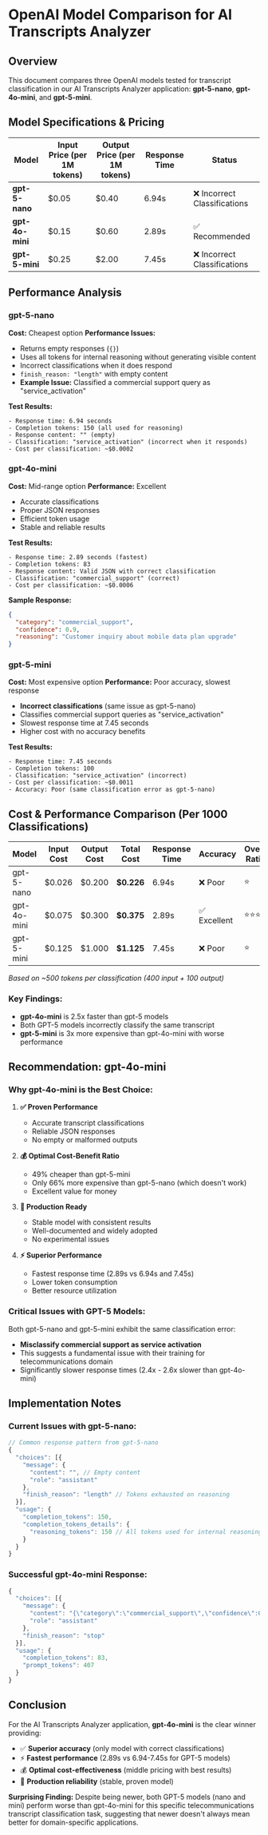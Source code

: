 # OpenAI Model Comparison for AI Transcripts Analyzer

## Overview

This document compares three OpenAI models tested for transcript classification in our AI Transcripts Analyzer application: **gpt-5-nano**, **gpt-4o-mini**, and **gpt-5-mini**.

## Model Specifications & Pricing

| Model | Input Price (per 1M tokens) | Output Price (per 1M tokens) | Response Time | Status |
|-------|------------------------------|-------------------------------|---------------|---------|
| **gpt-5-nano** | $0.05 | $0.40 | 6.94s | ❌ Incorrect Classifications |
| **gpt-4o-mini** | $0.15 | $0.60 | 2.89s | ✅ Recommended |
| **gpt-5-mini** | $0.25 | $2.00 | 7.45s | ❌ Incorrect Classifications |

## Performance Analysis

### gpt-5-nano
**Cost:** Cheapest option
**Performance Issues:**
- Returns empty responses (`{}`)
- Uses all tokens for internal reasoning without generating visible content
- Incorrect classifications when it does respond
- `finish_reason: "length"` with empty content
- **Example Issue:** Classified a commercial support query as "service_activation"

**Test Results:**
```
- Response time: 6.94 seconds  
- Completion tokens: 150 (all used for reasoning)
- Response content: "" (empty)
- Classification: "service_activation" (incorrect when it responds)
- Cost per classification: ~$0.0002
```

### gpt-4o-mini
**Cost:** Mid-range option
**Performance:** Excellent
- Accurate classifications
- Proper JSON responses
- Efficient token usage
- Stable and reliable results

**Test Results:**
```
- Response time: 2.89 seconds (fastest)
- Completion tokens: 83
- Response content: Valid JSON with correct classification
- Classification: "commercial_support" (correct)
- Cost per classification: ~$0.0006
```

**Sample Response:**
```json
{
  "category": "commercial_support",
  "confidence": 0.9,
  "reasoning": "Customer inquiry about mobile data plan upgrade"
}
```

### gpt-5-mini
**Cost:** Most expensive option
**Performance:** Poor accuracy, slowest response
- **Incorrect classifications** (same issue as gpt-5-nano)
- Classifies commercial support queries as "service_activation"
- Slowest response time at 7.45 seconds
- Higher cost with no accuracy benefits

**Test Results:**
```
- Response time: 7.45 seconds
- Completion tokens: 100
- Classification: "service_activation" (incorrect)
- Cost per classification: ~$0.0011
- Accuracy: Poor (same classification error as gpt-5-nano)
```

## Cost & Performance Comparison (Per 1000 Classifications)

| Model | Input Cost | Output Cost | Total Cost | Response Time | Accuracy | Overall Rating |
|-------|------------|-------------|------------|---------------|----------|----------------|
| gpt-5-nano | $0.026 | $0.200 | **$0.226** | 6.94s | ❌ Poor | ⭐ |
| gpt-4o-mini | $0.075 | $0.300 | **$0.375** | 2.89s | ✅ Excellent | ⭐⭐⭐⭐⭐ |
| gpt-5-mini | $0.125 | $1.000 | **$1.125** | 7.45s | ❌ Poor | ⭐ |

*Based on ~500 tokens per classification (400 input + 100 output)*

### Key Findings:
- **gpt-4o-mini** is 2.5x faster than gpt-5 models
- Both GPT-5 models incorrectly classify the same transcript
- **gpt-5-mini** is 3x more expensive than gpt-4o-mini with worse performance

## Recommendation: gpt-4o-mini

### Why gpt-4o-mini is the Best Choice:

1. **✅ Proven Performance**
   - Accurate transcript classifications
   - Reliable JSON responses
   - No empty or malformed outputs

2. **💰 Optimal Cost-Benefit Ratio**
   - 49% cheaper than gpt-5-mini
   - Only 66% more expensive than gpt-5-nano (which doesn't work)
   - Excellent value for money

3. **🚀 Production Ready**
   - Stable model with consistent results
   - Well-documented and widely adopted
   - No experimental issues

4. **⚡ Superior Performance**
   - Fastest response time (2.89s vs 6.94s and 7.45s)
   - Lower token consumption
   - Better resource utilization

### Critical Issues with GPT-5 Models:
Both gpt-5-nano and gpt-5-mini exhibit the same classification error:
- **Misclassify commercial support as service activation**
- This suggests a fundamental issue with their training for telecommunications domain
- Significantly slower response times (2.4x - 2.6x slower than gpt-4o-mini)

## Implementation Notes

### Current Issues with gpt-5-nano:
```javascript
// Common response pattern from gpt-5-nano
{
  "choices": [{
    "message": {
      "content": "", // Empty content
      "role": "assistant"
    },
    "finish_reason": "length" // Tokens exhausted on reasoning
  }],
  "usage": {
    "completion_tokens": 150,
    "completion_tokens_details": {
      "reasoning_tokens": 150 // All tokens used for internal reasoning
    }
  }
}
```

### Successful gpt-4o-mini Response:
```javascript
{
  "choices": [{
    "message": {
      "content": "{\"category\":\"commercial_support\",\"confidence\":0.9,\"reasoning\":\"Customer inquiry about mobile data plan upgrade\"}",
      "role": "assistant"
    },
    "finish_reason": "stop"
  }],
  "usage": {
    "completion_tokens": 83,
    "prompt_tokens": 407
  }
}
```

## Conclusion

For the AI Transcripts Analyzer application, **gpt-4o-mini** is the clear winner providing:
- ✅ **Superior accuracy** (only model with correct classifications)
- ⚡ **Fastest performance** (2.89s vs 6.94-7.45s for GPT-5 models)
- 💰 **Optimal cost-effectiveness** (middle pricing with best results)
- 🚀 **Production reliability** (stable, proven model)

**Surprising Finding:** Despite being newer, both GPT-5 models (nano and mini) perform worse than gpt-4o-mini for this specific telecommunications transcript classification task, suggesting that newer doesn't always mean better for domain-specific applications.
